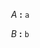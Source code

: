 &emsp;&emsp;<a name="A"></a>*A* **:** <a name="A-a61fcfde"></a>`` a ``  
  
&emsp;&emsp;<a name="B"></a>*B* **:** <a name="B-0185ce89"></a>`` b ``  
  